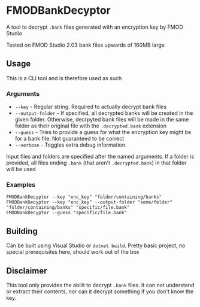 # FMODBankDecyptor

A tool to decrypt `.bank` files generated with an encryption key by FMOD Studio

Tested on FMOD Studio 2.03 bank files upwards of 160MB large

## Usage

This is a CLI tool and is therefore used as such

### Arguments
- `--key` - Regular string. Required to actually decrypt bank files
- `--output-folder` - If specified, all decrypted banks will be created in the given folder. Otherwise, decrpyted bank files will be made in the same folder as their original file with the `.decrypted.bank` extension
- `--guess` - Tries to provide a guess for what the encryption key might be for a bank file. Not guaranteed to be correct
- `--verbose` - Toggles extra debug information.

Input files and folders are specified after the named arguments. If a folder is provided, all files ending `.bank` (that aren't `.decrypted.bank`) in that folder will be used

### Examples
```
FMODBankDecyptor --key "enc_key" "folder/containing/banks"
FMODBankDecyptor --key "enc_key" --output-folder "some/folder" "folder/containing/banks" "specific/file.bank"
FMODBankDecyptor --guess "specific/file.bank"
```

## Building

Can be built using Visual Studio or `dotnet build`. Pretty basic project, no special prerequisites here, should work out of the box

## Disclaimer

This tool only provides the abilit to decrypt `.bank` files. It can not understand or extract their contents, nor can it decrypt something if you don't know the key.